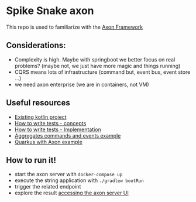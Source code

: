 # Spike Snake axon

This repo is used to familiarize with the [Axon Framework](https://axoniq.io/)

## Considerations:
- Complexity is high. Maybe with springboot we better focus on real problems? (maybe not, we just have more magic and things running)
- CQRS means lots of infrastructure (command but, event bus, event store ...)
- we need axon enterprise (we are in containers, not VM)

## Useful resources
- [Existing kotlin project](https://github.com/srbarrios/spring-axon-kotlin-example)
- [How to write tests - concepts](https://medium.com/digitalfrontiers/test-first-development-using-axon-framework-72f6d2a3d6f2)
- [How to write tests - Implementation](https://www.novatec-gmbh.de/en/blog/testing-event-sourcing-applications/)
- [Aggregates commands and events example](https://www.novatec-gmbh.de/en/blog/event-sourcing-spring-boot-axon)
- [Quarkus with Axon example](https://github.com/frezelth/axon-quarkus)


## How to run it!
- start the axon server with `docker-compose up`
- execute the string application with `./gradlew bootRun`
- trigger the related endpoint
- explore the result [accessing the axon server UI](http//:localhost:8024) 
